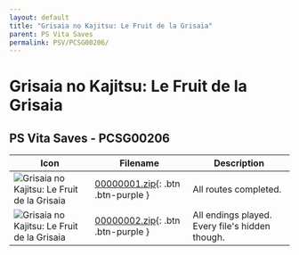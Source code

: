 ```yaml
---
layout: default
title: "Grisaia no Kajitsu: Le Fruit de la Grisaia"
parent: PS Vita Saves
permalink: PSV/PCSG00206/
---
```

# Grisaia no Kajitsu: Le Fruit de la Grisaia

## PS Vita Saves - PCSG00206

| Icon | Filename | Description |
|------|----------|-------------|
| ![Grisaia no Kajitsu: Le Fruit de la Grisaia](https://github.com/bucanero/apollo-vita/raw/main/sce_sys/icon0.png) | [00000001.zip](00000001.zip){: .btn .btn-purple } | All routes completed.  |
| ![Grisaia no Kajitsu: Le Fruit de la Grisaia](https://github.com/bucanero/apollo-vita/raw/main/sce_sys/icon0.png) | [00000002.zip](00000002.zip){: .btn .btn-purple } | All endings played. Every file&#39;s hidden though.  |
